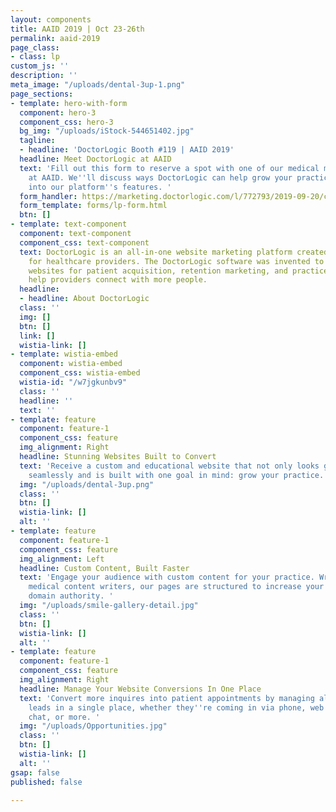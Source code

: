 ```yaml
---
layout: components
title: AAID 2019 | Oct 23-26th
permalink: aaid-2019
page_class:
- class: lp
custom_js: ''
description: ''
meta_image: "/uploads/dental-3up-1.png"
page_sections:
- template: hero-with-form
  component: hero-3
  component_css: hero-3
  bg_img: "/uploads/iStock-544651402.jpg"
  tagline:
  - headline: 'DoctorLogic Booth #119 | AAID 2019'
  headline: Meet DoctorLogic at AAID
  text: 'Fill out this form to reserve a spot with one of our medical marketing experts
    at AAID. We''ll discuss ways DoctorLogic can help grow your practice and deep-dive
    into our platform''s features. '
  form_handler: https://marketing.doctorlogic.com/l/772793/2019-09-20/cmlb
  form_template: forms/lp-form.html
  btn: []
- template: text-component
  component: text-component
  component_css: text-component
  text: DoctorLogic is an all-in-one website marketing platform created exclusively
    for healthcare providers. The DoctorLogic software was invented to power custom-designed
    websites for patient acquisition, retention marketing, and practice insights that
    help providers connect with more people.
  headline:
  - headline: About DoctorLogic
  class: ''
  img: []
  btn: []
  link: []
  wistia-link: []
- template: wistia-embed
  component: wistia-embed
  component_css: wistia-embed
  wistia-id: "/w7jgkunbv9"
  class: ''
  headline: ''
  text: ''
- template: feature
  component: feature-1
  component_css: feature
  img_alignment: Right
  headline: Stunning Websites Built to Convert
  text: 'Receive a custom and educational website that not only looks great but functions
    seamlessly and is built with one goal in mind: grow your practice. '
  img: "/uploads/dental-3up.png"
  class: ''
  btn: []
  wistia-link: []
  alt: ''
- template: feature
  component: feature-1
  component_css: feature
  img_alignment: Left
  headline: Custom Content, Built Faster
  text: 'Engage your audience with custom content for your practice. Written by expert
    medical content writers, our pages are structured to increase your keyword and
    domain authority. '
  img: "/uploads/smile-gallery-detail.jpg"
  class: ''
  btn: []
  wistia-link: []
  alt: ''
- template: feature
  component: feature-1
  component_css: feature
  img_alignment: Right
  headline: Manage Your Website Conversions In One Place
  text: 'Convert more inquires into patient appointments by managing all your website
    leads in a single place, whether they''re coming in via phone, web form, online
    chat, or more. '
  img: "/uploads/Opportunities.jpg"
  class: ''
  btn: []
  wistia-link: []
  alt: ''
gsap: false
published: false

---
```

